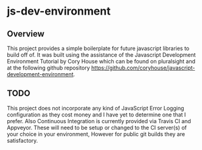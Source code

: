 # js-dev-environment

## Overview
This project provides a simple boilerplate for future javascript libraries to build off of. It was built using the
assistance of the Javascript Development Environment Tutorial by Cory House which can be found on pluralsight and at
the following github repository https://github.com/coryhouse/javascript-development-environment.

## TODO

This project does not incorporate any kind of JavaScript Error Logging configuration as they cost money and I have yet
to determine one that I prefer.  Also Continuous Integration is currently provided via Travis CI and Appveyor. These
will need to be setup or changed to the CI server(s) of your choice in your environment, However for public git builds
they are satisfactory.

